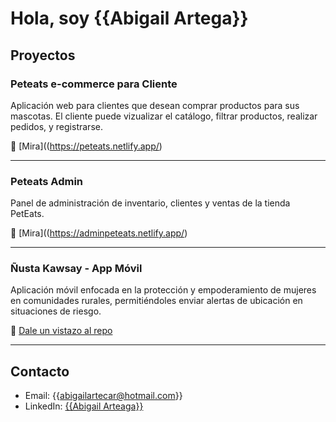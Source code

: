 # Hola, soy {{Abigail Artega}}

## Proyectos

### **Peteats e-commerce para Cliente**
Aplicación web para clientes que desean comprar productos para sus mascotas. El cliente puede vizualizar el catálogo, filtrar productos, realizar pedidos, y registrarse.

🔗 [Mira]((https://peteats.netlify.app/)

---

### **Peteats Admin**
Panel de administración de inventario, clientes y ventas de la tienda PetEats.

🔗 [Mira]((https://adminpeteats.netlify.app/)

---

### **Ñusta Kawsay - App Móvil**
Aplicación móvil enfocada en la protección y empoderamiento de mujeres en comunidades rurales, permitiéndoles enviar alertas de ubicación en situaciones de riesgo. 

📲 [Dale un vistazo al repo](https://github.com/tuusuario/nusta-kawsay-app)

---

## Contacto

- Email: {{abigailartecar@hotmail.com}}
- LinkedIn: [{{Abigail Arteaga}}]((https://www.linkedin.com/in/abigail-arteaga-b06b9931a/))
